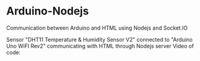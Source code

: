 # Arduino-Nodejs
Communication between Arduino and HTML using Nodejs and Socket.IO

Sensor "DHT11 Temperature & Humidity Sensor V2" connected to "Arduino Uno WiFI Rev2" communicating with HTML through Nodejs server
Video of code:
